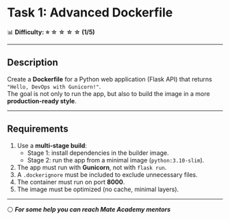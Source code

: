# Task 1: Advanced Dockerfile

📊 **Difficulty: ⭐ ☆ ☆ ☆ ☆ (1/5)**  

---

## Description
Create a **Dockerfile** for a Python web application (Flask API) that returns `"Hello, DevOps with Gunicorn!"`.  
The goal is not only to run the app, but also to build the image in a more **production-ready style**.  

---

## Requirements
1. Use a **multi-stage build**:
   - Stage 1: install dependencies in the builder image.
   - Stage 2: run the app from a minimal image (`python:3.10-slim`).
2. The app must run with **Gunicorn**, not with `flask run`.
3. A `.dockerignore` must be included to exclude unnecessary files.
4. The container must run on port **8000**.
5. The image must be optimized (no cache, minimal layers).  


---

⚪ **_For some help you can reach Mate Academy mentors_**
